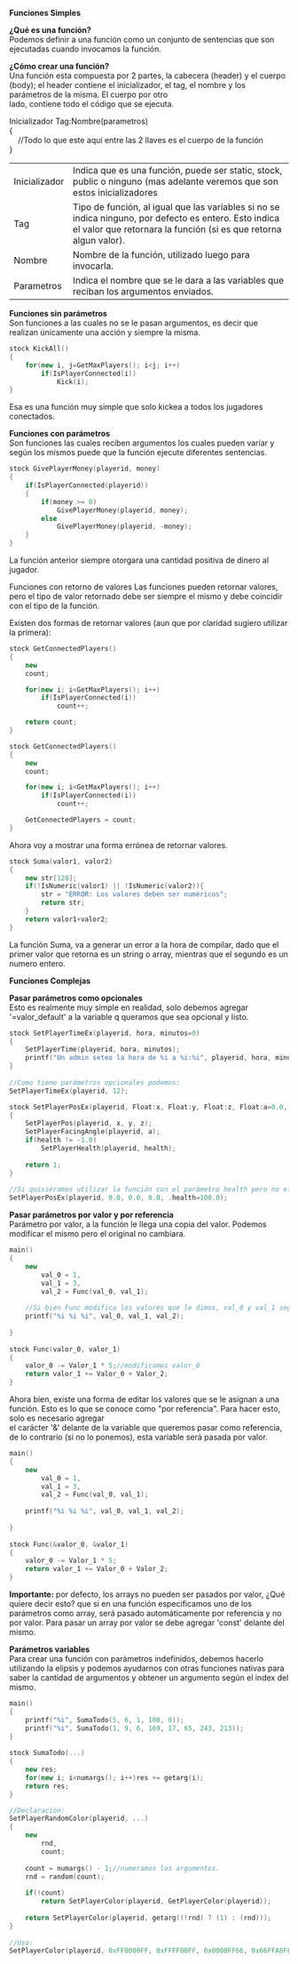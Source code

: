 **Funciones Simples**  
  
**¿Qué es una función?**  
Podemos definir a una función como un conjunto de sentencias que son ejecutadas cuando invocamos la función.  
  
**¿Cómo crear una función?**  
Una función esta compuesta por 2 partes, la cabecera (header) y el cuerpo (body); el header contiene el inicializador, el tag, el nombre y los parámetros de la misma. El cuerpo por otro  
lado, contiene todo el código que se ejecuta.

Inicializador Tag:Nombre(parametros)  
{  
    //Todo lo que este aquí entre las 2 llaves es el cuerpo de la función  
}

|   |   |
|---|---|
|Inicializador|Indica que es una función, puede ser static, stock, public o ninguno (mas adelante veremos que son estos inicializadores|
|Tag|Tipo de función, al igual que las variables si no se indica ninguno, por defecto es entero. Esto indica el valor que retornara la función (si es que retorna algun valor).|
|Nombre|Nombre de la función, utilizado luego para invocarla.|
|Parametros|Indica el nombre que se le dara a las variables que reciban los argumentos enviados.|

**Funciones sin parámetros**  
Son funciones a las cuales no se le pasan argumentos, es decir que realizan únicamente una acción y siempre la misma.

```cpp
stock KickAll()
{
    for(new i, j=GetMaxPlayers(); i<j; i++)
        if(IsPlayerConnected(i))
            Kick(i);
}
```

Esa es una función muy simple que solo kickea a todos los jugadores conectados.  
  
**Funciones con parámetros**  
Son funciones las cuales reciben argumentos los cuales pueden variar y según los mismos puede que la función ejecute diferentes sentencias.

```cpp
stock GivePlayerMoney(playerid, money)  
{  
    if(IsPlayerConnected(playerid))  
    {  
        if(money >= 0)  
            GivePlayerMoney(playerid, money);  
        else  
            GivePlayerMoney(playerid, -money);  
    }  
}
```

La función anterior siempre otorgara una cantidad positiva de dinero al jugador.

Funciones con retorno de valores
Las funciones pueden retornar valores, pero el tipo de valor retornado debe ser siempre el mismo y debe coincidir con el tipo de la función.

Existen dos formas de retornar valores (aun que por claridad sugiero utilizar la primera):

```cpp
stock GetConnectedPlayers()
{
    new
    count;

    for(new i; i<GetMaxPlayers(); i++)
        if(IsPlayerConnected(i))
            count++;

    return count;
}
```

```cpp
stock GetConnectedPlayers()
{
    new
    count;

    for(new i; i<GetMaxPlayers(); i++)
        if(IsPlayerConnected(i))
            count++;

    GetConnectedPlayers = count;
}
```

Ahora voy a mostrar una forma errónea de retornar valores.
```cpp
stock Suma(valor1, valor2)
{
    new str[128];
    if(!IsNumeric(valor1) || !IsNumeric(valor2)){
        str = "ERROR: Los valores deben ser numéricos";
        return str;
    }
    return valor1+valor2;
}
```

La función Suma, va a generar un error a la hora de compilar, dado que el primer valor que retorna es un string o array, mientras que el segundo es un numero entero.

**Funciones Complejas**  
  
**Pasar parámetros como opcionales**  
Esto es realmente muy simple en realidad, solo debemos agregar '=valor_default' a la variable q queramos que sea opcional y listo.

```cpp
stock SetPlayerTimeEx(playerid, hora, minutos=0)  
{  
    SetPlayerTime(playerid, hora, minutos);  
    printf("Un admin seteo la hora de %i a %i:%i", playerid, hora, minutos);  
}  
  
//Como tiene parámetros opcionales podemos:  
SetPlayerTimeEx(playerid, 12);
```

```cpp
stock SetPlayerPosEx(playerid, Float:x, Float:y, Float:z, Float:a=0.0, Float:health=-1.0)  
{  
    SetPlayerPos(playerid, x, y, z);  
    SetPlayerFacingAngle(playerid, a);  
    if(health != -1.0)  
        SetPlayerHealth(playerid, health);  
  
    return 1;  
}  
  
//Si quisiéramos utilizar la función con el parámetro health pero no el angulo accedemos así:  
SetPlayerPosEx(playerid, 0.0, 0.0, 0.0, .health=100.0);
```

**Pasar parámetros por valor y por referencia**  
Parámetro por valor, a la función le llega una copia del valor. Podemos modificar el mismo pero el original no cambiara.

```cpp
main()  
{  
    new  
        val_0 = 1,  
        val_1 = 3,  
        val_2 = Func(val_0, val_1);  
  
    //Si bien Func modifica los valores que le dimos, val_0 y val_1 seguirán valiendo 1 y 3 respectivamente  
    printf("%i %i %i", val_0, val_1, val_2);  
  
}  
  
stock Func(valor_0, valor_1)  
{  
    valor_0 -= Valor_1 * 5;//modificamos valor_0  
    return valor_1 += Valor_0 + Valor_2;  
}
```

Ahora bien, existe una forma de editar los valores que se le asignan a una función. Esto es lo que se conoce como "por referencia". Para hacer esto, solo es necesario agregar  
el carácter '&' delante de la variable que queremos pasar como referencia, de lo contrario (si no lo ponemos), esta variable será pasada por valor.

```cpp
main()  
{  
    new  
        val_0 = 1,  
        val_1 = 3,  
        val_2 = Func(val_0, val_1);  
  
    printf("%i %i %i", val_0, val_1, val_2);  
  
}  
  
stock Func(&valor_0, &valor_1)  
{  
    valor_0 -= Valor_1 * 5;  
    return valor_1 += Valor_0 + Valor_2;  
}
```

**Importante:** por defecto, los arrays no pueden ser pasados por valor, ¿Qué quiere decir esto? que si en una función especificamos uno de los parámetros como array, será pasado automáticamente por referencia y no por valor. Para pasar un array por valor se debe agregar 'const' delante del mismo.  
  
  
**Parámetros variables**  
Para crear una función con parámetros indefinidos, debemos hacerlo utilizando la elipsis y podemos ayudarnos con otras funciones nativas para saber la cantidad de argumentos y obtener un argumento según el index del mismo.

```cpp
main()  
{  
    printf("%i", SumaTodo(5, 6, 1, 100, 8));  
    printf("%i", SumaTodo(1, 9, 6, 169, 17, 65, 243, 213));  
}  
  
stock SumaTodo(...)  
{  
    new res;  
    for(new i; i<numargs(); i++)res += getarg(i);  
    return res;  
}
```

```cpp
//Declaración:  
SetPlayerRandomColor(playerid, ...)  
{  
    new  
        rnd,  
        count;  
  
    count = numargs() - 1;//numeramos los argumentos.  
    rnd = random(count);  
  
    if(!count)  
        return SetPlayerColor(playerid, GetPlayerColor(playerid));  
  
    return SetPlayerColor(playerid, getarg((!rnd) ? (1) : (rnd)));  
}  
  
//Uso:  
SetPlayerColor(playerid, 0xFF0000FF, 0xFFFF00FF, 0x0000FF66, 0x66FFA8FF);
```

